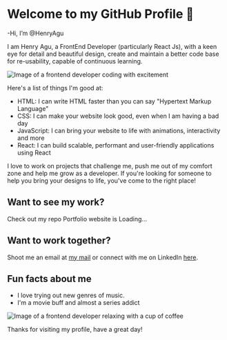 
<!---
HenryAgu/HenryAgu is a ✨ special ✨ repository because its `README.md` (this file) appears on your GitHub profile.
You can click the Preview link to take a look at your changes.
--->

# Welcome to my GitHub Profile 👋 

-Hi, I’m @HenryAgu

I am Henry Agu, a FrontEnd Developer (particularly React Js), with a keen eye for detail and beautiful design, create and maintain a better code base for re-usability, capable of continuous learning.

![Image of a frontend developer coding with excitement](https://media.giphy.com/media/3o7aCQR4Zhr0EgLbKs/giphy.gif)

Here's a list of things I'm good at:

- HTML: I can write HTML faster than you can say "Hypertext Markup Language"
- CSS: I can make your website look good, even when I am having a bad day
- JavaScript: I can bring your website to life with animations, interactivity and more
- React: I can build scalable, performant and user-friendly applications using React

I love to work on projects that challenge me, push me out of my comfort zone and help me grow as a developer. If you're looking for someone to help you bring your designs to life, you've come to the right place!

## Want to see my work?

Check out my repo
Portfolio website is Loading...

## Want to work together?

Shoot me an email at [my mail](mailto:aguhenrychuks@gmail.com) or connect with me on LinkedIn [here](https://www.linkedin.com/in/aguhenry).

## Fun facts about me

- I love trying out new genres of music.
- I'm a movie buff and almost a series addict

![Image of a frontend developer relaxing with a cup of coffee](https://media.giphy.com/media/3oEjHVYcYhQj2ZU4zK/giphy.gif)

Thanks for visiting my profile, have a great day!
